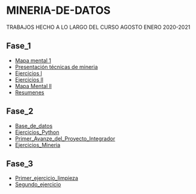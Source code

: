 # MINERIA-DE-DATOS
TRABAJOS HECHO A LO LARGO DEL CURSO AGOSTO ENERO 2020-2021


## Fase_1 

* [Mapa mental 1](https://github.com/aletzLozano/MINERIA-DE-DATOS/blob/master/MAPA%20MENTAL/MapaMental_1_1647656.pdf)
* [Presentación técnicas de mineria](https://github.com/aletzLozano/MINERIA-DE-DATOS/blob/master/CLASE/CLASE%20PREDICION.pdf)
* [Ejercicios l](https://github.com/aletzLozano/MINERIA-DE-DATOS/blob/master/EJERCICIO%201/EJERCICIO%201.pdf)
* [Ejercicios ll]()
* [Mapa Mental ll](https://github.com/aletzLozano/MINERIA-DE-DATOS/blob/master/MapaMental_2_%7B1647656%7D_gpo012.pdf)
* [Resumenes](https://github.com/aletzLozano/MINERIA-DE-DATOS/blob/master/mineria_resumenes.pdf)

## Fase_2
* [Base_de_datos]()
* [Ejercicios_Python](https://github.com/aletzLozano/MINERIA-DE-DATOS/blob/master/PythonBasico_1647656.ipynb)
* [Primer_Avanze_del_Proyecto_Integrador](https://github.com/aletzLozano/MINERIA-DE-DATOS/blob/master/Avance1-PIA_Equipo_02_Grupo012.pdf)
* [Ejercicios_Mineria](https://github.com/aletzLozano/MINERIA-DE-DATOS/blob/master/EJERCICIO%20GRAFICAS.pdf)

## Fase_3
* [Primer_ejercicio_limpieza](https://github.com/aletzLozano/MINERIA-DE-DATOS/blob/master/Pr%C3%A1ctica_1_Limpieza_de_datos.pdf)
* [Segundo_ejercicio]()
